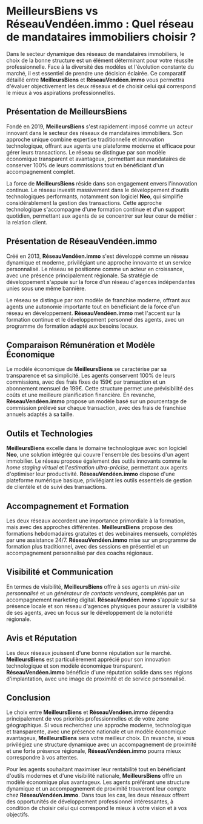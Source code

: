 # MeilleursBiens vs RéseauVendéen.immo : Quel réseau de mandataires immobiliers choisir ?

Dans le secteur dynamique des réseaux de mandataires immobiliers, le choix de la bonne structure est un élément déterminant pour votre réussite professionnelle. Face à la diversité des modèles et l'évolution constante du marché, il est essentiel de prendre une décision éclairée. Ce comparatif détaillé entre **MeilleursBiens** et **RéseauVendéen.immo** vous permettra d'évaluer objectivement les deux réseaux et de choisir celui qui correspond le mieux à vos aspirations professionnelles.

## Présentation de MeilleursBiens

Fondé en 2019, **MeilleursBiens** s'est rapidement imposé comme un acteur innovant dans le secteur des réseaux de mandataires immobiliers. Son approche unique combine expertise traditionnelle et innovation technologique, offrant aux agents une plateforme moderne et efficace pour gérer leurs transactions. Le réseau se distingue par son modèle économique transparent et avantageux, permettant aux mandataires de conserver 100% de leurs commissions tout en bénéficiant d'un accompagnement complet.

La force de **MeilleursBiens** réside dans son engagement envers l'innovation continue. Le réseau investit massivement dans le développement d'outils technologiques performants, notamment son logiciel **Neo**, qui simplifie considérablement la gestion des transactions. Cette approche technologique s'accompagne d'une formation continue et d'un support quotidien, permettant aux agents de se concentrer sur leur cœur de métier : la relation client.

## Présentation de RéseauVendéen.immo

Créé en 2013, **RéseauVendéen.immo** s'est développé comme un réseau dynamique et moderne, privilégiant une approche innovante et un service personnalisé. Le réseau se positionne comme un acteur en croissance, avec une présence principalement régionale. Sa stratégie de développement s'appuie sur la force d'un réseau d'agences indépendantes unies sous une même bannière.

Le réseau se distingue par son modèle de franchise moderne, offrant aux agents une autonomie importante tout en bénéficiant de la force d'un réseau en développement. **RéseauVendéen.immo** met l'accent sur la formation continue et le développement personnel des agents, avec un programme de formation adapté aux besoins locaux.

## Comparaison Rémunération et Modèle Économique

Le modèle économique de **MeilleursBiens** se caractérise par sa transparence et sa simplicité. Les agents conservent 100% de leurs commissions, avec des frais fixes de 159€ par transaction et un abonnement mensuel de 199€. Cette structure permet une prévisibilité des coûts et une meilleure planification financière. En revanche, **RéseauVendéen.immo** propose un modèle basé sur un pourcentage de commission prélevé sur chaque transaction, avec des frais de franchise annuels adaptés à sa taille.

## Outils et Technologies

**MeilleursBiens** excelle dans le domaine technologique avec son logiciel **Neo**, une solution intégrée qui couvre l'ensemble des besoins d'un agent immobilier. Le réseau propose également des outils innovants comme le _home staging virtuel_ et l'_estimation ultra-précise_, permettant aux agents d'optimiser leur productivité. **RéseauVendéen.immo** dispose d'une plateforme numérique basique, privilégiant les outils essentiels de gestion de clientèle et de suivi des transactions.

## Accompagnement et Formation

Les deux réseaux accordent une importance primordiale à la formation, mais avec des approches différentes. **MeilleursBiens** propose des formations hebdomadaires gratuites et des webinaires mensuels, complétés par une assistance 24/7. **RéseauVendéen.immo** mise sur un programme de formation plus traditionnel, avec des sessions en présentiel et un accompagnement personnalisé par des coachs régionaux.

## Visibilité et Communication

En termes de visibilité, **MeilleursBiens** offre à ses agents un _mini-site personnalisé_ et un _générateur de contacts vendeurs_, complétés par un accompagnement marketing digital. **RéseauVendéen.immo** s'appuie sur sa présence locale et son réseau d'agences physiques pour assurer la visibilité de ses agents, avec un focus sur le développement de la notoriété régionale.

## Avis et Réputation

Les deux réseaux jouissent d'une bonne réputation sur le marché. **MeilleursBiens** est particulièrement apprécié pour son innovation technologique et son modèle économique transparent. **RéseauVendéen.immo** bénéficie d'une réputation solide dans ses régions d'implantation, avec une image de proximité et de service personnalisé.

## Conclusion

Le choix entre **MeilleursBiens** et **RéseauVendéen.immo** dépendra principalement de vos priorités professionnelles et de votre zone géographique. Si vous recherchez une approche moderne, technologique et transparente, avec une présence nationale et un modèle économique avantageux, **MeilleursBiens** sera votre meilleur choix. En revanche, si vous privilégiez une structure dynamique avec un accompagnement de proximité et une forte présence régionale, **RéseauVendéen.immo** pourra mieux correspondre à vos attentes.

Pour les agents souhaitant maximiser leur rentabilité tout en bénéficiant d'outils modernes et d'une visibilité nationale, **MeilleursBiens** offre un modèle économique plus avantageux. Les agents préférant une structure dynamique et un accompagnement de proximité trouveront leur compte chez **RéseauVendéen.immo**. Dans tous les cas, les deux réseaux offrent des opportunités de développement professionnel intéressantes, à condition de choisir celui qui correspond le mieux à votre vision et à vos objectifs.
